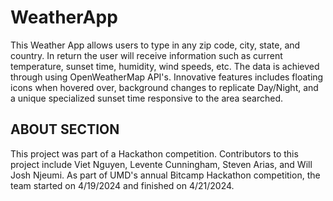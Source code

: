 
# WeatherApp
This Weather App allows users to type in any zip code, city, state, and country. In return the user will receive information such as current temperature, sunset time, humidity, wind speeds, etc.
The data is achieved through using OpenWeatherMap API's. Innovative features includes floating icons when hovered over, background changes to replicate Day/Night, and a unique specialized sunset time responsive to the area searched. 




## **ABOUT SECTION**
This project was part of a Hackathon competition. Contributors to this project include Viet Nguyen, Levente Cunningham, Steven Arias, and Will Josh Njeumi. As part of UMD's annual Bitcamp Hackathon competition, the team started on 4/19/2024 and finished on 4/21/2024. 
